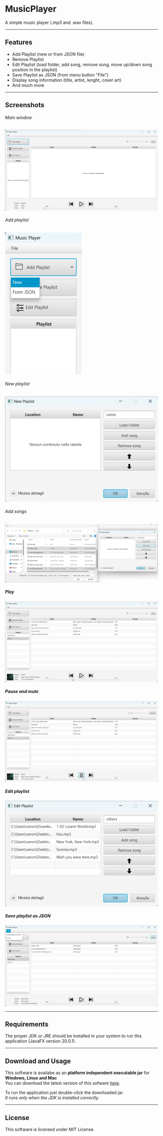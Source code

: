 # MusicPlayer
A simple music player (.mp3 and .wav files).

---

## Features
- Add Playlist (new or from JSON file)
- Remove Playlist
- Edit Playlist (load folder, add song, remove song, move up/down song position in the playlist)
- Save Playlist as JSON (from menu button "File")
- Display song information (title, artist, lenght, cover art)
- And much more
---

## Screenshots

###### Main window
![mainwindow.png](https://github.com/SamueleTondelli/MusicPlayer/blob/master/screenshots/mainwindow.png)


###### Add playlist
![addplaylist.png](https://github.com/SamueleTondelli/MusicPlayer/blob/master/screenshots/addplaylist.png)


###### New playlist
![newplaylist.png](https://github.com/SamueleTondelli/MusicPlayer/blob/master/screenshots/newplaylist.png)


###### Add songs
![addsongs.png](https://github.com/SamueleTondelli/MusicPlayer/blob/master/screenshots/addsongs.png)


##### Play
![play.png](https://github.com/SamueleTondelli/MusicPlayer/blob/master/screenshots/play.png)


##### Pause and mute
![pausemute.png](https://github.com/SamueleTondelli/MusicPlayer/blob/master/screenshots/pausemute.png)


##### Edit playlist
![editplaylist.png](https://github.com/SamueleTondelli/MusicPlayer/blob/master/screenshots/editplaylist.png)


##### Save playlist as JSON
![JSON.png](https://github.com/SamueleTondelli/MusicPlayer/blob/master/screenshots/JSON.png)


---

## Requirements
The proper JDK or JRE should be installed in your system to run this application (JavaFX version 20.0.1).

---

## Download and Usage
This software is availabe as an **platform independent executable jar** for **Windows, Linux and Mac**  
You can download the latest version of this sofware [here]().

To run the application just double-click the downloaded jar.  
*It runs only when the JDK is installed correctly.*

---

## License
This software is licensed under MIT License.
